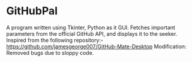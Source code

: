 # GitHubPal
A program written using Tkinter, Python as it GUI. Fetches important parameters from the official GitHub API, and displays it to the seeker. 
Inspired from the following repository:- 
https://github.com/jamesgeorge007/GitHub-Mate-Desktop
Modification: Removed bugs due to sloppy code. 
